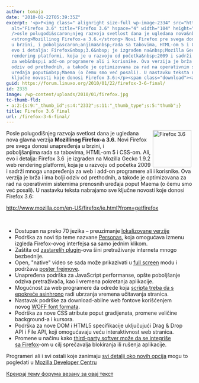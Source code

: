 ```yaml
---
author: tomaja
date: "2010-01-22T05:39:35Z"
excerpt: '<p>P<img class=" alignright size-full wp-image-2334" src="https://linuxo.org/wp-content/uploads/2010/01/firefox.jpg"
  alt="Firefox 3.6" title="Firefox 3.6" hspace="4" width="104" height="100" align="right"
  />osle polugodi&scaron;njeg razvoja svetlost dana je ugledana nova&nbsp;glavna verzija
  <strong>Mozillinog Firefox-a 3.6.</strong> Novi Firefox pre svega donosi unapređenja
  u brzini, i pobolj&scaron;anjima&nbsp;rada sa tabovima, HTML-om 5 i CSS-om. Ali,
  evo i detalja: Firefox&nbsp;3.6&nbsp; je izgrađen na&nbsp;Mozilla Gecko 1.9.2 web
  rendering platformi, koja je u razvoju od početka&nbsp;2009 i sadrži mnoga unapređenja
  za web&nbsp;i add-on programere ali i korisnike. Ova verzija je brža i ima bolji
  odziv od prethodnih, a takođe je optimizovana za rad na operativnim sistemima prenosnih
  uređaja poput&nbsp;Maema (o čemu smo već posali). U nastavku teksta nabrajamo sve
  ključne novosti koje donosi Firefox 3.6:</p><span class="download"><a href="http://www.mozilla.com/en-US/firefox/ie.html?from=getfirefox">http://www.mozilla.com/en-US/firefox/ie.html?from=getfirefox</a></span>'
guid: https://forum.linuxo.org/2010/01/22/firefox-3-6-final/
id: 2335
image: /wp-content/uploads/2010/01/firefox.jpg
tc-thumb-fld:
- a:2:{s:9:"_thumb_id";s:4:"2332";s:11:"_thumb_type";s:5:"thumb";}
title: Firefox 3.6 final
url: /firefox-3-6-final/
---
```

P<img class=" alignright size-full wp-image-2334" src="https://linuxo.org/wp-content/uploads/2010/01/firefox.jpg" alt="Firefox 3.6" title="Firefox 3.6" hspace="4" width="104" height="100" align="right" />osle polugodi&scaron;njeg razvoja svetlost dana je ugledana nova&nbsp;glavna verzija **Mozillinog Firefox-a 3.6.** Novi Firefox pre svega donosi unapređenja u brzini, i pobolj&scaron;anjima&nbsp;rada sa tabovima, HTML-om 5 i CSS-om. Ali, evo i detalja: Firefox&nbsp;3.6&nbsp; je izgrađen na&nbsp;Mozilla Gecko 1.9.2 web rendering platformi, koja je u razvoju od početka&nbsp;2009 i sadrži mnoga unapređenja za web&nbsp;i add-on programere ali i korisnike. Ova verzija je brža i ima bolji odziv od prethodnih, a takođe je optimizovana za rad na operativnim sistemima prenosnih uređaja poput&nbsp;Maema (o čemu smo već posali). U nastavku teksta nabrajamo sve ključne novosti koje donosi Firefox 3.6:

<span class="download"><a href="http://www.mozilla.com/en-US/firefox/ie.html?from=getfirefox">http://www.mozilla.com/en-US/firefox/ie.html?from=getfirefox</a></span><!--break-->

&nbsp;

<ul class="spaced">
  <li>
    Dostupan na preko&nbsp;70 jezika &#8211;&nbsp;preuzimanje&nbsp;<a href="en-US/firefox/all.html#languages"><u>lokalizovane verzije</u></a>
  </li>
  <li>
    Podr&scaron;ka za novi tip teme nazvane&nbsp;<a href="http://www.getpersonas.com/"><u>Personas</u></a>, koja omogućava izmenu izgleda&nbsp;Firefox-ovog interfejsa sa samo jednim klikom.
  </li>
  <li>
    Za&scaron;tita od&nbsp;<a href="http://theunfocused.net/2009/10/06/firefox-3-6-knows-when-your-plugins-are-out-of-date/"><u>zastarelih&nbsp;plugin</u></a>-ova &scaron;ini pretraživanje interneta mnogo bezbednije.
  </li>
  <li>
    Open, "native" video se sada može prikazivati u&nbsp;<a href="http://mozillalinks.org/wp/2009/10/firefox-3-6-gets-full-screen-native-video/"><u>full screen</u></a> modu i podržava&nbsp;<a href="https://developer.mozilla.org/En/HTML/Element/Video"><u>poster frejmove</u></a>.
  </li>
  <li>
    Unapređena podr&scaron;ka za&nbsp;JavaScript performanse, op&scaron;te pobolj&scaron;anje odziva pretraživača, kao i vremena pokretanja aplikacije.
  </li>
  <li>
    Mogućnost za web programere da odrede koja&nbsp;<a href="https://bugzilla.mozilla.org/show_bug.cgi?id=503481"><u>scripta treba da s epokreće asinhrono</u></a> radi ubrzanja vremena učitavanja stranica.
  </li>
  <li>
    Nastavak podr&scaron;ke za&nbsp;download-abilne web fontove kori&scaron;ćenjem novog&nbsp;<a href="http://hacks.mozilla.org/2009/10/woff/"><u>WOFF font formata</u></a>.
  </li>
  <li>
    Podr&scaron;ka za nove&nbsp;CSS atribute poput gradijenata, promene veličine background-a i&nbsp;kursora.
  </li>
  <li>
    Podr&scaron;ka za nove&nbsp;DOM i HTML5 specifikacije uključujući Drag & Drop API&nbsp;i&nbsp;File API, koji omogućavaju veću interaktivnost&nbsp;web stranica.
  </li>
  <li>
    Promene u&nbsp;načinu&nbsp;kako&nbsp;<a href="https://developer.mozilla.org/devnews/index.php/2009/11/16/component-directory-lockdown-new-in-firefox-3-6/"><u>third-party softver može da se integri&scaron;e sa&nbsp;Firefox</u></a>-om u cilj sprečavalja blokiranja ili ru&scaron;enja aplikacije.
  </li>
</ul>

Programeri ali i svi ostali koje zanimaju&nbsp;[<u>svi detalji oko novih opcija</u>](https://developer.mozilla.org/En/Firefox_3.6_for_developers) mogu to pogledati u&nbsp;[<u>Mozilla Developer Centru</u>](https://developer.mozilla.org/)

[Креирај тему форума везану за овај текст](https://linuxo.org/nova-tema-na-forumu/?se_pid=2335)